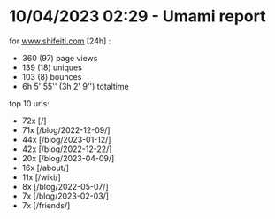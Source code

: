 # 10/04/2023 02:29 - Umami report
for www.shifeiti.com [24h] :

 - 360 (97) page views
 - 139 (18) uniques
 - 103 (8) bounces
 - 6h 5' 55'' (3h 2' 9'') totaltime


top 10 urls:
 - 72x [/]
 - 71x [/blog/2022-12-09/]
 - 44x [/blog/2023-01-12/]
 - 42x [/blog/2022-12-22/]
 - 20x [/blog/2023-04-09/]
 - 16x [/about/]
 - 11x [/wiki/]
 - 8x [/blog/2022-05-07/]
 - 7x [/blog/2023-02-03/]
 - 7x [/friends/]


